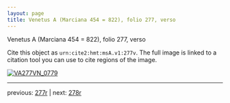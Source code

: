 ```yaml
---
layout: page
title: Venetus A (Marciana 454 = 822), folio 277, verso
---
```


Venetus A (Marciana 454 = 822), folio 277, verso

Cite this object as `urn:cite2:hmt:msA.v1:277v`.  The full image is linked to a citation tool you can use to cite regions of the image.

[![VA277VN_0779](http://www.homermultitext.org/iipsrv?IIIF=/project/homer/pyramidal/deepzoom/hmt/vaimg/2017a/VA277VN_0779.tif/full/800,/0/default.jpg)](http://www.homermultitext.org/ict2/?urn=urn:cite2:hmt:vaimg.2017a:VA277VN_0779) 

---

previous:  [277r](../277r/) | next: [278r](../278r/)